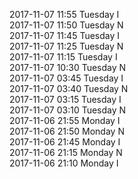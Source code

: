 2017-11-07 11:55 Tuesday  I  
2017-11-07 11:50 Tuesday  N  
2017-11-07 11:45 Tuesday  I  
2017-11-07 11:25 Tuesday  N  
2017-11-07 11:15 Tuesday  I  
2017-11-07 10:30 Tuesday  N  
2017-11-07 03:45 Tuesday  I  
2017-11-07 03:40 Tuesday  N  
2017-11-07 03:15 Tuesday  I  
2017-11-07 03:10 Tuesday  N  
2017-11-06 21:55 Monday  I  
2017-11-06 21:50 Monday  N  
2017-11-06 21:45 Monday  I  
2017-11-06 21:15 Monday  N  
2017-11-06 21:10 Monday  I  
